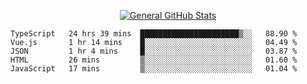 <p align="center">
  <a href="https://github.com/AndyDevv">
    <img src="https://github-readme-stats.vercel.app/api?username=AndyDevv&custom_title=General%20GitHub%20Stats&theme=aura_dark" alt="General GitHub Stats">
  </a>
</p>

<!--START_SECTION:waka-->
```text
TypeScript   24 hrs 39 mins  ██████████████████████▒░░   88.90 % 
Vue.js       1 hr 14 mins    █░░░░░░░░░░░░░░░░░░░░░░░░   04.49 % 
JSON         1 hr 4 mins     █░░░░░░░░░░░░░░░░░░░░░░░░   03.87 % 
HTML         26 mins         ▒░░░░░░░░░░░░░░░░░░░░░░░░   01.60 % 
JavaScript   17 mins         ▒░░░░░░░░░░░░░░░░░░░░░░░░   01.04 % 
```
<!--END_SECTION:waka-->
